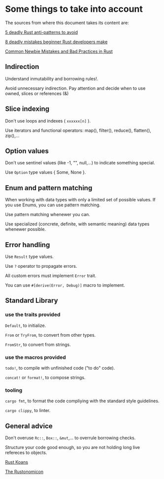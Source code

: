 # Some things to take into account

The sources from where this document takes its content are:

[5 deadly Rust anti-patterns to avoid](https://www.youtube.com/watch?v=SWwTD2neodE)

[8 deadly mistakes beginner Rust developers make](https://www.youtube.com/watch?v=PbR4ECFIckg)

[Common Newbie Mistakes and Bad Practices in Rust](https://adventures.michaelfbryan.com/posts/rust-best-practices/bad-habits/)


## Indirection

Understand inmutability and borrowing rules!.

Avoid unnecessary indirection. Pay attention and decide when to use owned, slices or references (&)

## Slice indexing

Don't use loops and indexes ( `xxxxxx[n]` ).

Use iterators and functional operators: map(), filter(), reduce(), flatten(), zip(),...

## Option values

Don't use sentinel values (like -1, "", null,...) to indicate something special.

Use `Option` type values { Some, None }.

## Enum and pattern matching

When working with data types with only a limited set of possible values. If you use Enums, you can use pattern matching.

Use pattern matching whenewer you can.

Use specialized (concrete, definite, with semantic meaning) data types whenewer possible.

## Error handling

Use `Result` type values.

Use `?` operator to propagate errors.

All custom errors must implement `Error` trait. 

You can use `#[derive(Error, Debug)]` macro to implement.

## Standard Library

### use the traits provided

`Default`, to initialize.

`From` or `TryFrom`, to convert from other types.

`FromStr`, to convert from strings.

### use the macros provided

`todo!`, to compile with unfinished code ("to do" code).

`concat!` or `format!`, to compose strings.

### tooling

`cargo fmt`, to format the code compliying with the standard style guidelines.

`cargo clippy`, to linter.

## General advice

Don't overuse `Rc::`, `Box::`, `&mut`,... to overrule borrowing checks.

Structure your code good enough, so you are not holding long live refereces to objects.

[Rust Koans](https://users.rust-lang.org/t/rust-koans/2408)

[The Rustonomicon](https://doc.rust-lang.org/nightly/nomicon/)
